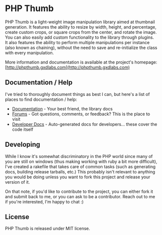 # PHP Thumb

PHP Thumb is a light-weight image manipulation library 
aimed at thumbnail generation. It features the ability to 
resize by width, height, and percentage, create custom crops, 
or square crops from the center, and rotate the image. You can 
also easily add custom functionality to the library through plugins. 
It also features the ability to perform multiple manipulations per 
instance (also known as chaining), without the need to save and 
re-initialize the class with every manipulation.

More information and documentation is available at the project's 
homepage: [http://phpthumb.gxdlabs.com](http://phpthumb.gxdlabs.com)

## Documentation / Help

I've tried to thoroughly document things as best I can, but here's a list of places to 
find documentation / help:

- [Documentation](http://wiki.github.com/iselby/PHPThumb/) - Your best friend, the library docs
- [Forums](http://phpthumb.gxdlabs.com/forums) - Got questions, comments, or feedback? This is the place to visit
- [Developer Docs](http://phpthumb.gxdlabs.com/apidocs) - Auto-generated docs for developers… these cover the code itself

## Developing

While I know it's somewhat discriminatory in the PHP world since many of
you are still on windows (thus making working with ruby a bit more difficult), 
I've created a rakefile that takes care of common tasks (such as generating docs, 
building release tarballs, etc.)  This probably isn't relevant to anything you 
would be doing unless you want to fork this project and release your version of it.

On that note, if you'd like to contribute to the project, you can either fork it and
submit back to me, or you can ask to be a contributor.  Reach out to me if you're 
interested, I'm happy to chat :)

## License

PHP Thumb is released under MIT license.